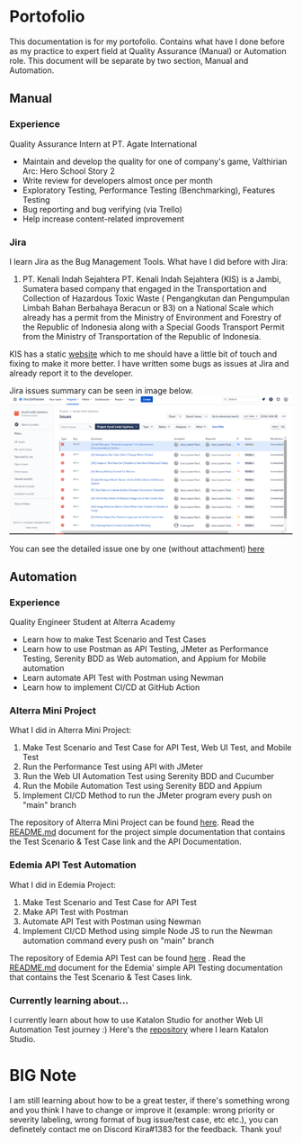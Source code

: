 # Portofolio
This documentation is for my portofolio. Contains what have I done before as my practice to expert field at Quality Assurance (Manual) or Automation role. This document will be separate by two section, Manual and Automation.

## Manual

### Experience
Quality Assurance Intern at PT. Agate International
- Maintain and develop the quality for one of company's game, Valthirian Arc: Hero School Story 2
- Write review for developers almost once per month
- Exploratory Testing, Performance Testing (Benchmarking), Features Testing
- Bug reporting and bug verifying (via Trello)
- Help increase content-related improvement

### Jira 
I learn Jira as the Bug Management Tools. What have I did before with Jira:

1. PT. Kenali Indah Sejahtera
PT. Kenali Indah Sejahtera (KIS) is a Jambi, Sumatera based company that engaged in the Transportation and Collection of Hazardous Toxic Waste ( Pengangkutan dan Pengumpulan Limbah Bahan Berbahaya Beracun or B3) on a National Scale which already has a permit from the Ministry of Environment and Forestry of the Republic of Indonesia along with a Special Goods Transport Permit from the Ministry of Transportation of the Republic of Indonesia.

KIS has a static [website](https://kenaliindahsejahtera.com) which to me should have a little bit of touch and fixing to make it more better. I have written some bugs as issues at Jira and already report it to the developer.

Jira issues summary can be seen in image below.
![Jira-KIS](/manual/pt-kenali-indah-sejahtera/issue-summary.png)

You can see the detailed issue one by one (without attachment) [here](https://github.com/kirarutami/practice-makes-perfect/blob/main/manual/pt-kenali-indah-sejahtera/complete-KIS-issues.pdf)

## Automation

### Experience 
Quality Engineer Student at Alterra Academy
- Learn how to make Test Scenario and Test Cases
- Learn how to use Postman as API Testing, JMeter as Performance Testing, Serenity BDD as Web automation, and Appium for Mobile automation 
- Learn automate API Test with Postman using Newman
- Learn how to implement CI/CD at GitHub Action

### Alterra Mini Project
What I did in Alterra Mini Project:
1. Make Test Scenario and Test Case for API Test, Web UI Test, and Mobile Test
2. Run the Performance Test using API with JMeter
3. Run the Web UI Automation Test using Serenity BDD and Cucumber
4. Run the Mobile Automation Test using Serenity BDD and Appium
5. Implement CI/CD Method to run the JMeter program every push on "main" branch

The repository of Alterra Mini Project can be found [here](https://github.com/kirarutami/alterra-mini-project). Read the [README.md](https://github.com/kirarutami/alterra-mini-project/blob/main/README.md) document for the project simple documentation that contains the Test Scenario & Test Case link and the API Documentation.

### Edemia API Test Automation
What I did in Edemia Project:
1. Make Test Scenario and Test Case for API Test
2. Make API Test with Postman
3. Automate API Test with Postman using Newman
4. Implement CI/CD Method using simple Node JS to run the Newman automation command every push on "main" branch

The repository of Edemia API Test can be found [here](https://github.com/Learning-Management-System-Kelompok-42/QA-LMS) . Read the [README.md](https://github.com/Learning-Management-System-Kelompok-42/QA-LMS/blob/main/README.md) document for the Edemia' simple API Testing documentation that contains the Test Scenario & Test Cases link.

### Currently learning about...
I currently learn about how to use Katalon Studio for another Web UI Automation Test journey :) Here's the [repository](https://github.com/kirarutami/katalon-practice) where I learn Katalon Studio.

# BIG Note
I am still learning about how to be a great tester, if there's something wrong and you think I have to change or improve it (example: wrong priority or severity labeling, wrong format of bug issue/test case, etc etc.), you can definetely contact me on Discord Kira#1383 for the feedback. Thank you!

